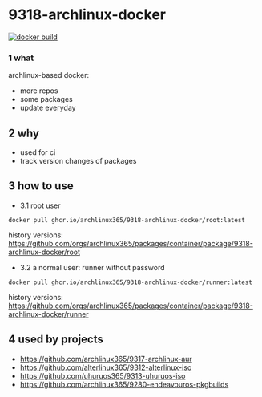 # 9318-archlinux-docker

[![docker build](https://github.com/archlinux365/9318-archlinux-docker/actions/workflows/docker_build.yml/badge.svg)](https://github.com/archlinux365/9318-archlinux-docker/actions/workflows/docker_build.yml)

### 1 what

archlinux-based docker: 
* more repos
* some packages 
* update everyday

## 2 why

* used for ci
* track version changes of packages

## 3 how to use

* 3.1 root user
```
docker pull ghcr.io/archlinux365/9318-archlinux-docker/root:latest

```
history versions: https://github.com/orgs/archlinux365/packages/container/package/9318-archlinux-docker/root

* 3.2 a normal user: runner without password

```
docker pull ghcr.io/archlinux365/9318-archlinux-docker/runner:latest
```
history versions: https://github.com/orgs/archlinux365/packages/container/package/9318-archlinux-docker/runner

## 4 used by projects

* https://github.com/archlinux365/9317-archlinux-aur
* https://github.com/alterlinux365/9312-alterlinux-iso
* https://github.com/uhuruos365/9313-uhuruos-iso
* https://github.com/archlinux365/9280-endeavouros-pkgbuilds

